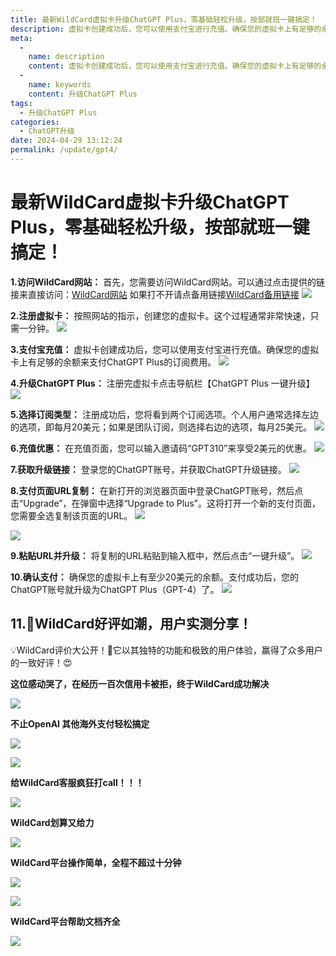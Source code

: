 ```yaml
---
title: 最新WildCard虚拟卡升级ChatGPT Plus，零基础轻松升级，按部就班一键搞定！
description: 虚拟卡创建成功后，您可以使用支付宝进行充值。确保您的虚拟卡上有足够的余额来支付ChatGPT Plus的订阅费用。
meta: 
  - 
    name: description
    content: 虚拟卡创建成功后，您可以使用支付宝进行充值。确保您的虚拟卡上有足够的余额来支付ChatGPT Plus的订阅费用。
  - 
    name: keywords
    content: 升级ChatGPT Plus
tags: 
  - 升级ChatGPT Plus
categories: 
  - ChatGPT升级
date: 2024-04-29 13:12:24
permalink: /update/gpt4/
---
```

# 最新WildCard虚拟卡升级ChatGPT Plus，零基础轻松升级，按部就班一键搞定！
**1.访问WildCard网站：** 首先，您需要访问WildCard网站。可以通过点击提供的链接来直接访问：[WildCard网站](https://yeka.ai/i/GPT310)
如果打不开请点备用链接[WildCard备用链接](https://yeka.ai/i/GPT310)
![](https://hlplch.aliyuntm.com/chatgpt/WX20240412-095641.png)

**2.注册虚拟卡：** 按照网站的指示，创建您的虚拟卡。这个过程通常非常快速，只需一分钟。
![](https://hlplch.aliyuntm.com/chatgpt/WX20240412-091301.png)

**3.支付宝充值：** 虚拟卡创建成功后，您可以使用支付宝进行充值。确保您的虚拟卡上有足够的余额来支付ChatGPT Plus的订阅费用。
![](https://hlplch.aliyuntm.com/chatgpt/WX20240421-000547.png)

**4.升级ChatGPT Plus：** 注册完虚拟卡点击导航栏【ChatGPT Plus 一键升级】
![](https://hlplch.aliyuntm.com/chatgpt/WX20240409-184808.png)

**5.选择订阅类型：** 注册成功后，您将看到两个订阅选项。个人用户通常选择左边的选项，即每月20美元；如果是团队订阅，则选择右边的选项，每月25美元。
![](https://hlplch.aliyuntm.com/chatgpt/WX20240409-185302.png)

**6.充值优惠：** 在充值页面，您可以输入邀请码“GPT310”来享受2美元的优惠。
![](https://hlplch.aliyuntm.com/chatgpt/WX20240411-110518.png)

**7.获取升级链接：** 登录您的ChatGPT账号，并获取ChatGPT升级链接。
![](https://hlplch.aliyuntm.com/chatgpt/WX20240409-185422.png)

**8.支付页面URL复制：** 在新打开的浏览器页面中登录ChatGPT账号，然后点击“Upgrade”，在弹窗中选择“Upgrade to Plus”。这将打开一个新的支付页面，您需要全选复制该页面的URL。
![](https://hlplch.aliyuntm.com/chatgpt/WX20240225-134928.png)

![](https://hlplch.aliyuntm.com/chatgpt/WX20240225-094438.png)

**9.粘贴URL并升级：** 将复制的URL粘贴到输入框中，然后点击“一键升级”。
![](https://hlplch.aliyuntm.com/chatgpt/WX20240409-185713.png)

**10.确认支付：** 确保您的虚拟卡上有至少20美元的余额。支付成功后，您的ChatGPT账号就升级为ChatGPT Plus（GPT-4）了。
![](https://hlplch.aliyuntm.com/chatgpt/WX20240409-201559.png)


## 11.🎉WildCard好评如潮，用户实测分享！
💡WildCard评价大公开！🚀它以其独特的功能和极致的用户体验，赢得了众多用户的一致好评！😍

**这位感动哭了，在经历一百次信用卡被拒，终于WildCard成功解决**

![](https://hlplch.aliyuntm.com/chatgpt/WX20240430-222956.png)

**不止OpenAI 其他海外支付轻松搞定**

![](https://hlplch.aliyuntm.com/chatgpt/WX20240430-222938.png)

![](https://hlplch.aliyuntm.com/chatgpt/WX20240430-222901.png)

**给WildCard客服疯狂打call！！！**

![](https://hlplch.aliyuntm.com/chatgpt/WX20240430-222840.png)

**WildCard划算又给力**

![](https://hlplch.aliyuntm.com/chatgpt/WX20240430-222823.png)

**WildCard平台操作简单，全程不超过十分钟**

![](https://hlplch.aliyuntm.com/chatgpt/WX20240430-222806.png)


![](https://hlplch.aliyuntm.com/chatgpt/WX20240430-222754.png)

**WildCard平台帮助文档齐全**

![](https://hlplch.aliyuntm.com/chatgpt/WX20240430-222741.png)








